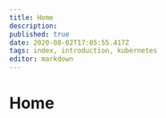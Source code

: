 ```yaml
---
title: Home
description: 
published: true
date: 2020-08-02T17:05:55.417Z
tags: index, introduction, kubernetes
editor: markdown
---
```


# Home

